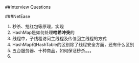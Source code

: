 ##Interview Questions

###NetEase
1. 秒杀、抢红包等原理，实现
2. HashMap是如何处理**哈希冲突**的
3. 线程中，子线程访问主线程及传值回主线程的方式
4. HashMap和HashTable的区别除了线程安全方面，还有什么区别
5. 五台服务器、十种商品，如何保证秒杀。。。
6. 

